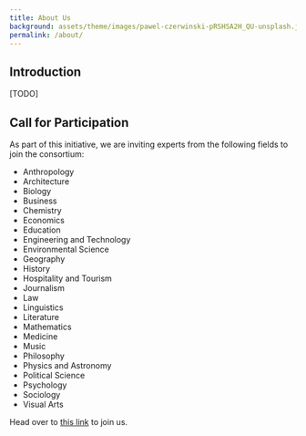 ```yaml
---
title: About Us
background: assets/theme/images/pawel-czerwinski-pRSHSA2H_QU-unsplash.jpg
permalink: /about/
---
```


## Introduction

[TODO]

## Call for Participation

As part of this initiative, we are inviting experts from the following fields to join the consortium:

* Anthropology
* Architecture
* Biology
* Business
* Chemistry
* Economics
* Education
* Engineering and Technology
* Environmental Science
* Geography
* History
* Hospitality and Tourism
* Journalism
* Law
* Linguistics
* Literature
* Mathematics
* Medicine
* Music
* Philosophy
* Physics and Astronomy
* Political Science
* Psychology
* Sociology
* Visual Arts

Head over to [this link](https://docs.google.com/forms/d/e/1FAIpQLSdahBIw5HtPgwP6lXQlnh_r8FaaKwsTmqnfkUIfeQ5qvZYN_Q/viewform?usp=sf_link) to join us.
